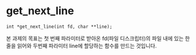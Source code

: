 # get_next_line

```
int *get_next_line(int fd, char **line);
```

본 과제의 목표는 첫 번째 파라미터로 받아온 fd(파일 디스크립터)의 파일 내에 있는 한 줄을 읽어와 두번째 파라미터 line에 할당하는 함수를 만드는 것입니다.

